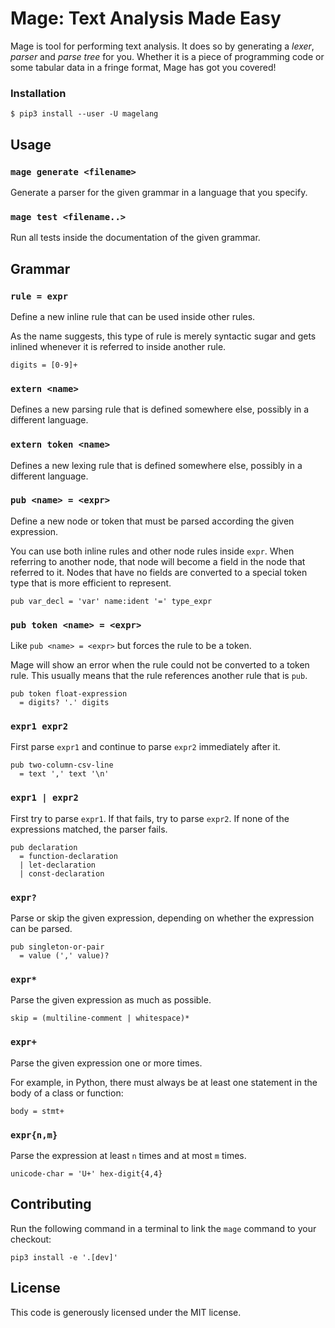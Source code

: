 Mage: Text Analysis Made Easy
=============================

Mage is tool for performing text analysis. It does so by generating a _lexer_,
_parser_ and _parse tree_ for you. Whether it is a piece of programming code or
some tabular data in a fringe format, Mage has got you covered!

### Installation

```
$ pip3 install --user -U magelang
```

## Usage

### `mage generate <filename>`

Generate a parser for the given grammar in a language that you specify.

### `mage test <filename..>`

Run all tests inside the documentation of the given grammar.

## Grammar

### `rule = expr`

Define a new inline rule that can be used inside other rules.

As the name suggests, this type of rule is merely syntactic sugar and gets
inlined whenever it is referred to inside another rule.

```
digits = [0-9]+
```

### `extern <name>`

Defines a new parsing rule that is defined somewhere else, possibly in a different language.

### `extern token <name>`

Defines a new lexing rule that is defined somewhere else, possibly in a different language.

### `pub <name> = <expr>`

Define a new node or token that must be parsed according the given expression.

You can use both inline rules and other node rules inside `expr`. When
referring to another node, that node will become a field in the node that
referred to it. Nodes that have no fields are converted to a special token type
that is more efficient to represent.

```
pub var_decl = 'var' name:ident '=' type_expr
```

### `pub token <name> = <expr>`

Like `pub <name> = <expr>` but forces the rule to be a token.

Mage will show an error when the rule could not be converted to a token rule.
This usually means that the rule references another rule that is `pub`.

```
pub token float-expression
  = digits? '.' digits
```

### `expr1 expr2`

First parse `expr1` and continue to parse `expr2` immediately after it.

```
pub two-column-csv-line
  = text ',' text '\n'
```

### `expr1 | expr2`

First try to parse `expr1`. If that fails, try to parse `expr2`. If none of the
expressions matched, the parser fails.

```
pub declaration
  = function-declaration
  | let-declaration
  | const-declaration
```

### `expr?`

Parse or skip the given expression, depending on whether the expression can be
parsed.

```
pub singleton-or-pair
  = value (',' value)?
```

### `expr*`

Parse the given expression as much as possible.

```
skip = (multiline-comment | whitespace)*
```

### `expr+`

Parse the given expression one or more times.

For example, in Python, there must always be at least one statement in the body of a class or function:

```
body = stmt+
```

### `expr{n,m}`

Parse the expression at least `n` times and at most `m` times.

```
unicode-char = 'U+' hex-digit{4,4}
```

## Contributing

Run the following command in a terminal to link the `mage` command to your checkout:

```
pip3 install -e '.[dev]'
```

## License

This code is generously licensed under the MIT license.

